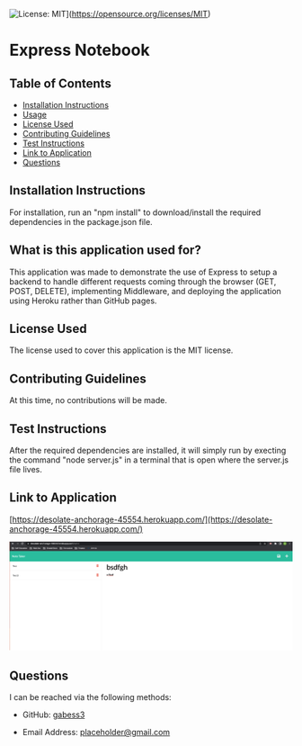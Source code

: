 
  
  ![License: MIT](https://img.shields.io/badge/License-MIT-yellow.svg)](https://opensource.org/licenses/MIT)  

  # Express Notebook



  ## Table of Contents  

  * [Installation Instructions](#installation-instructions)  
  * [Usage](#what-is-this-application-used-for)  
  * [License Used](#license-used)  
  * [Contributing Guidelines](#contributing-guidelines)  
  * [Test Instructions](#test-instructions)
  * [Link to Application](#link-to-application) 
  * [Questions](#questions)  


  ## Installation Instructions   

  For installation, run an "npm install" to download/install the required dependencies in the package.json file.


  ## What is this application used for?  

  This application was made to demonstrate the use of Express to setup a backend to handle different requests coming through the browser (GET, POST, DELETE), implementing Middleware, and deploying the application using Heroku rather than GitHub pages.   


  ## License Used  

  The license used to cover this application is the MIT license.  


  ## Contributing Guidelines 

  At this time, no contributions will be made.   

  ## Test Instructions 


  After the required dependencies are installed, it will simply run by execting the command "node server.js" in a terminal that is open where the server.js file lives.   

  ## Link to Application

  [https://desolate-anchorage-45554.herokuapp.com/](https://desolate-anchorage-45554.herokuapp.com/)

  
  ![Picture of Deployed Application](./assets/Deployed%20Applcation.png)

  ## Questions  

  I can be reached via the following methods:

  * GitHub: [gabess3](https://github.com/gabess3)  

  * Email Address: placeholder@gmail.com    

